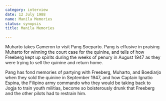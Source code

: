 ```yaml
---
category: interview
date: 12 July 1988
name: Manila Memories
status: synopsis
title: Manila Memories

---
```

Muharto takes Cameron to visit Pang Soeparto. Pang is effusive in praising Muharto for winning the court case for the quinine, and tells of how Freeberg kept up spirits during the weeks of penury in August 1947 as they were trying to sell the quinine and return home. 

Pang has fond memories of partying with Freeberg, Muharto, and Boediarjo when they sold the quinine in September 1947, and how Captain Ignatio Espina, the Filipino army commando who they would be taking back to Jogja to train youth militias, become so boisterously drunk that Freeberg and the other pilots had to restrain him. 


